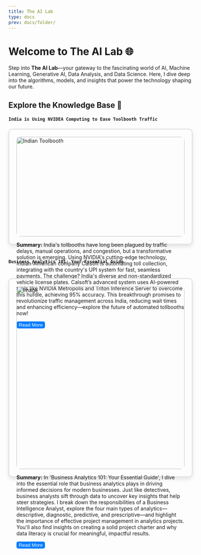 ```yaml
---
title: The AI Lab
type: docs
prev: docs/folder/
---
```


# Welcome to **The AI Lab** 🌐

Step into **The AI Lab**—your gateway to the fascinating world of AI, Machine Learning, Generative AI, Data Analysis, and Data Science. Here, I dive deep into the algorithms, models, and insights that power the technology shaping our future.

## Explore the Knowledge Base 🚀

#### `India is Using NVIDEA Computing to Ease Toolbooth Traffic` 
<div style="display: flex; flex-wrap: wrap; gap: 20px;">

<div style="border: 2px solid #ddd; border-radius: 10px; padding: 20px; width: 100%; box-shadow: 0 6px 12px rgba(0,0,0,0.1);">
<img src="https://github.com/user-attachments/assets/f49272b6-4efd-4c48-9170-3aa6a65e5271" alt="Indian Toolbooth" style="width: 100%; border-radius: 10px;">
<p><strong>Summary:</strong> India's tollbooths have long been plagued by traffic delays, manual operations, and congestion, but a transformative solution is emerging. Using NVIDIA's cutting-edge technology, Indian-American company Calsoft is automating toll collection, integrating with the country's UPI system for fast, seamless payments. The challenge? India's diverse and non-standardized vehicle license plates. Calsoft’s advanced system uses AI-powered tools like NVIDIA Metropolis and Triton Inference Server to overcome this hurdle, achieving 95% accuracy. This breakthrough promises to revolutionize traffic management across India, reducing wait times and enhancing efficiency—explore the future of automated tollbooths now!</p>

<a href="https://backendbrilliance.hashnode.dev/how-india-is-using-nvidea-computing-to-ease-toolbooth-traffic" style="text-decoration: none;">
    <button style="background-color: #007bff; color: white; padding: 2px 6px; border: none; border-radius: 5px; cursor: pointer;">
        Read More
    </button>
</a>
</div>

#### `Business Analytics 101: Your Essential Guide` 
<div style="display: flex; flex-wrap: wrap; gap: 20px;">

<div style="border: 2px solid #ddd; border-radius: 10px; padding: 20px; width: 100%; box-shadow: 0 6px 12px rgba(0,0,0,0.1);">
<img src="https://github.com/user-attachments/assets/b370196b-3730-4530-895d-8c1ada37442f" alt="Image" style="width: 100%; border-radius: 10px;">
<p><strong>Summary:</strong> In 'Business Analytics 101: Your Essential Guide', I dive into the essential role that business analytics plays in driving informed decisions for modern businesses. Just like detectives, business analysts sift through data to uncover key insights that help steer strategies. I break down the responsibilities of a Business Intelligence Analyst, explore the four main types of analytics—descriptive, diagnostic, predictive, and prescriptive—and highlight the importance of effective project management in analytics projects. You'll also find insights on creating a solid project charter and why data literacy is crucial for meaningful, impactful results.</p>

<a href="https://backendbrilliance.hashnode.dev/business-analytics-101-your-essential-guide" style="text-decoration: none;">
    <button style="background-color: #007bff; color: white; padding: 2px 6px; border: none; border-radius: 5px; cursor: pointer;">
        Read More
    </button>
</a>
</div>



